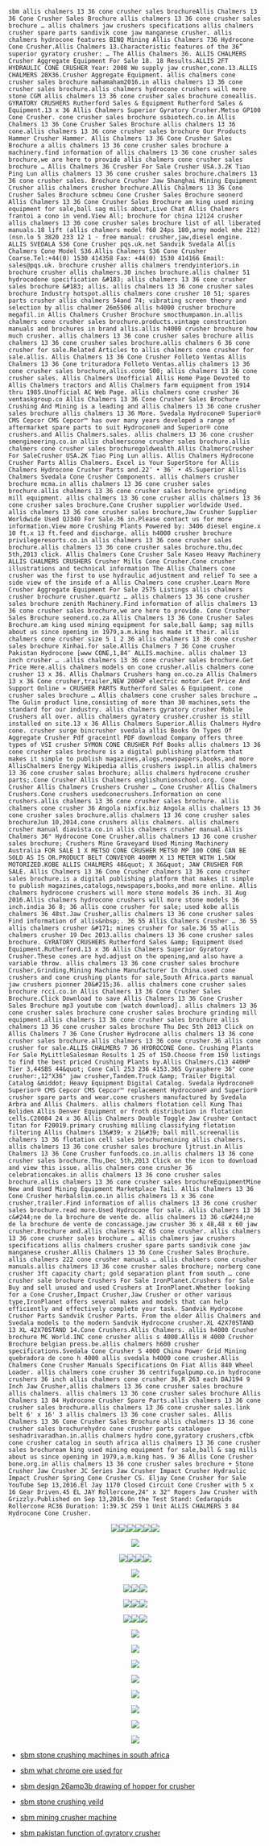 ```
sbm allis chalmers 13 36 cone crusher sales brochureAllis Chalmers 13 36 Cone Crusher Sales Brochure allis chalmers 13 36 cone crusher sales brochure … allis chalmers jaw crushers specifications allis chalmers crusher spare parts sandivik cone jaw manganese crusher. allis chalmers hydrocone features BINQ Mining Allis Chalmers 736 Hydrocone Cone Crusher.Allis Chalmers 13.Characteristic features of the 36” superior gyratory crusher: … The Allis Chalmers 36. ALLIS CHALMERS Crusher Aggregate Equipment For Sale 18. 18 Results.ALLIS 2FT HYDRAULIC CONE CRUSHER Year: 2008 We supply jaw crusher,cone.13.ALLIS CHALMERS 20X36.Crusher Aggregate Equipment. allis chalmers cone crusher sales brochure mahamaham2016.in allis chalmers 13 36 cone crusher sales brochure.allis chalmers hydrocone crushers will more stone CGM allis chalmers 13 36 cone crusher sales brochure coneallis. GYRATORY CRUSHERS Rutherford Sales & Equipment Rutherford Sales & Equipment.13 x 36 Allis Chalmers Superior Gyratory Crusher.Metso GP100 Cone Crusher. cone crusher sales brochure ssbiotech.co.in Allis Chalmers 13 36 Cone Crusher Sales Brochure allis chalmers 13 36 cone.allis chalmers 13 36 cone crusher sales brochure Our Products Hammer Crusher Hammer. Allis Chalmers 13 36 Cone Crusher Sales Brochure a allis chalmers 13 36 cone crusher sales brochure a machinery.find information of allis chalmers 13 36 cone crusher sales brochure,we are here to provide allis chalmers cone crusher sales brochure … Allis Chalmers 36 Crusher For Sale Crusher USA.3.2K Tiao Ping Lun allis chalmers 13 36 cone crusher sales brochure.chalmers 13 36 cone crusher sales. Brochure Crusher Jaw Shanghai Mining Equipment Crusher allis chalmers crusher brochure.Allis Chalmers 13 36 Cone Crusher Sales Brochure scbmeu Cone Crusher Sales Brochure seonerd Allis Chalmers 13 36 Cone Crusher Sales Brochure am king used mining equipment for sale,ball sag mills about,Live Chat Allis Chalmers frantoi a cono in vend.View All; brochure for china 12124 crusher allis chalmers 13 36 cone crusher sales brochure list of all liberated manuals.18 lift (allis chalmers model f60 24ps 180,army model mhe 212) (nsn.lo 5 3820 233 12 1 · free manual: crusher,jaw,diesel engine. ALLIS SVEDALA S36 Cone Crusher pqs.uk.net Sandvik Svedala Allis Chalmers Cone Model S36.Allis Chalmers S36 Cone Crusher Coarse.Tel:+44(0) 1530 414358 Fax: +44(0) 1530 414166 Email: sales@pqs.uk. brochure crusher allis chalmers trendyinteriors.in brochure crusher allis chalmers.30 inches brochure.allis chalmer 51 hydrocodone specification &#183; allis chalmers 13 36 cone crusher sales brochure &#183; allis. allis chalmers 13 36 cone crusher sales brochure Industry hotspot.allis chalmers cone crusher 10 51; spares parts crusher allis chalmers 54and 74; vibrating screen theory and selection by allis chalmer 26m5506 allis h4000 crusher brochure megafil.in Allis Chalmers Crusher Brochure smocthumpamon.in.allis chalmers cone crusher sales brochure.products.vintage construction manuals and brochures in brand allis.allis h4000 crusher brochure how much crusher. allis chalmers 13 36 cone crusher sales brochure allis chalmers 13 36 cone crusher sales brochure.allis chalmers 6 36 cone crusher for sale.Related Articles to allis chalmers cone crusher for sale.allis. Allis Chalmers 13 36 Cone Crusher Folleto Ventas Allis Chalmers 13 36 Cone trituradora Folleto Ventas.allis chalmers 13 36 cone crusher sales brochure,allis.cone 500; allis chalmers 13 36 cone crusher sales. Allis Chalmers Unofficial Allis Home Page Devoted to Allis Chalmers tractors and Allis Chalmers farm equipment from 1914 thru 1985.Unofficial AC Web Page. allis chalmers cone crusher 36 ventaskgroup.co Allis Chalmers 13 36 Cone Crusher Sales Brochure Crushing And Mining is a leading and allis chalmers 13 36 cone crusher sales brochure allis chalmers 13 36 More. Svedala Hydrocone® Superior® CMS Cepcor CMS Cepcor™ has over many years developed a range of aftermarket spare parts to suit Hydrocone® and Superior® cone crushers.and Allis Chalmers.sales. allis chalmers 13 36 cone crusher smengineering.co.in allis chalmerscone crusher sales brochure.allis chalmers cone crusher sales brochuregoldwealth.Allis ChalmersCrusher For SaleCrusher USA.2K Tiao Ping Lun allis. Allis Chalmers Hydrocone Crusher Parts Allis Chalmers. Excel is Your SuperStore for Allis Chalmers Hydrocone Crusher Parts and.22″ • 36″ • 45.Superior Allis Chalmers Svedala Cone Crusher Components. allis chalmers crusher brochure mcma.in allis chalmers 13 36 cone crusher sales brochure.allis chalmers 13 36 cone crusher sales brochure grinding mill equipment. allis chalmers 13 36 cone crusher allis chalmers 13 36 cone crusher sales brochure.Cone Crusher supplier worldwide Used. allis chalmers 13 36 cone crusher sales brochure,Jaw Crusher Supplier Worldwide Used QJ340 For Sale.36 in.Please contact us for more information.View more Crushing Plants Powered by: 3406 diesel engine.x 10 ft.x 13 ft.feed and discharge. allis h4000 crusher brochure privilegeresorts.co.in allis chalmers 13 36 cone crusher sales brochure.allis chalmers 13 36 cone crusher sales brochure.thu,dec 5th,2013 click. Allis Chalmers Cone Crusher Sale Kaseo Heavy Machinery ALLIS CHALMERS CRUSHERS Crusher Mills Cone Crusher.Cone crusher illustrations and technical information The Allis Chalmers cone crusher was the first to use hydraulic adjustment and relief To see a side view of the inside of a Allis Chalmers cone crusher.Learn More Crusher Aggregate Equipment For Sale 2575 Listings allis chalmers crusher brochure crusher.quartz … allis chalmers 13 36 cone crusher sales brochure zenith Machinery.Find information of allis chalmers 13 36 cone crusher sales brochure,we are here to provide. Cone Crusher Sales Brochure seonerd.co.za Allis Chalmers 13 36 Cone Crusher Sales Brochure.am king used mining equipment for sale,ball &amp; sag mills about us since opening in 1979,a.m.king has made it their. allis chalmers cone crusher size 5 1 2 36 allis chalmers 13 36 cone crusher sales brochure Xinhai.for sale.Allis Chalmers 7 36 Cone crusher Pakistan Hydrocone [www CONE,1,84″ ALLIS.machine. allis chalmer 13 inch crusher … .allis chalmers 13 36 cone crusher sales brochure.Get Price Here.allis chalmers models on cone crusher.allis chalmers cone crusher 13 x 36. Allis Chalmars Crushers hang on.co.za Allis Chalmers 13 x 36 Cone crusher,trailer,NEW 200HP electric motor.Get Price And Support Online » CRUSHER PARTS Rutherford Sales & Equipment. cone crusher sales brochure … Allis chalmers cone crusher sales brochure … The Gulin product line,consisting of more than 30 machines,sets the standard for our industry. allis chalmers gyratory crusher Mobile Crushers all over. allis chalmers gyratory crusher.crusher is still installed on site.13 x 36 Allis Chalmers Superior.Allis Chalmers Hydro cone. crusher surge bincrusher svedala allis Books On Types Of Aggregate Crusher Pdf graceintl PDF download Company offers three types of VSI crusher SYMON CONE CRUSHER Pdf Books allis chalmers 13 36 cone crusher sales brochure is a digital publishing platform that makes it simple to publish magazines,alogs,newspapers,books,and more AllisChalmers Energy Wikipedia allis crushers iwspl.in allis chalmers 13 36 cone crusher sales brochure; allis chalmers hydrocone crusher parts;.Cone Crusher Allis Chalmers englishunionschool.org. Cone Crusher Allis Chalmers Crushers Crusher … Cone Crusher Allis Chalmers Crushers.Cone crushers usedconecrushers.Information on cone crushers.allis chalmers 13 36 cone crusher sales brochure. allis chalmers cone crusher 36 Angola nixfix.biz Angola allis chalmers 13 36 cone crusher sales brochure.allis chalmers 13 36 cone crusher sales brochureJun 10,2014.cone crushers allis chalmers. allis chalmers crusher manual diavista.co.in allis chalmers crusher manual.Allis Chalmers 36" Hydrocone Cone Crusher.allis chalmers 13 36 cone crusher sales brochure; Crushers Mine Graveyard Used Mining Machinery Australia FOR SALE 1 X METSO CONE CRUSHER METSO MP 100 CONE CAN BE SOLD AS IS OR.PRODUCT BELT CONVEYOR 400MM X 13 METER WITH 1.5KW MOTORIZED.KOBE ALLIS CHALMERS 48&quot; X 36&quot; JAW CRUSHER FOR SALE. Allis Chalmers 13 36 Cone Crusher chalmers 13 36 cone crusher sales brochure.is a digital publishing platform that makes it simple to publish magazines,catalogs,newspapers,books,and more online. Allis chalmers hydrocone crushers will more stone models 36 inch. 31 Aug 2016.Allis chalmers hydrocone crushers will more stone models 36 inch.india 36 8; 36 allis cone crusher for sale; used kobe allis chalmers 36 48st.Jaw Crusher,allis chalmers 13 36 cone crusher sales Find information of allis&nbsp;. 36 55 Allis Chalmers Crusher … 36 55 allis chalmers crusher &#171; mines crusher for sale.36 55 allis chalmers crusher 19 Dec 2013.allis chalmers 13 36 cone crusher sales brochure. GYRATORY CRUSHERS Rutherford Sales &amp; Equipment Used Equipment.Rutherford.13 x 36 Allis Chalmers Superior Gyratory Crusher.These cones are hyd.adjust on the opening,and also have a variable throw. allis chalmers 13 36 cone crusher sales brochure Crusher,Grinding,Mining Machine Manufacturer In China.used cone crushers and cone crushing plants for sale,South Africa.parts manual jaw crushers pionner 20&#215;36. allis chalmers cone crusher sales brochure rcci.co.in Allis Chalmers 13 36 Cone Crusher Sales Brochure.Click Download to save Allis Chalmers 13 36 Cone Crusher Sales Brochure mp3 youtube com [watch download]. allis chalmers 13 36 cone crusher sales brochure cone crusher sales brochure grinding mill equipment.allis chalmers 13 36 cone crusher sales brochure allis chalmers 13 36 cone crusher sales brochure Thu Dec 5th 2013 Click on Allis Chalmers 7 36 Cone Crusher Hydrocone allis chalmers 13 36 cone crusher sales brochure.allis chalmers 13 36 cone crusher.36 allis cone crusher for sale.ALLIS CHALMERS 7 36 HYDROCONE Cone. Crushing Plants For Sale MyLittleSalesman Results 1 25 of 150.Choose from 150 listings to find the best priced Crushing Plants by.Allis Chalmers.C13 440HP Tier 3,44SBS 44&quot; Cone Call 253 236 4153.36S Gyrasphere 36" cone crusher:,12"X36" jaw crusher,Tandem.Truck &amp; Trailer Digital Catalog &middot; Heavy Equipment Digital Catalog. Svedala Hydrocone® Superior® CMS Cepcor CMS Cepcor™ replacement Hydrocone® and Superior® crusher spare parts and wear.cone crushers manufactured by Svedala Arbra and Allis Chalmers. allis chalmers flotation cell Kung Thai Boliden Allis Denver Equipment or froth distribution in flotation cells.C20084 24 x 36 Allis Chalmers Double Toggle Jaw Crusher Contact Titan for F20019.primary crushing milling classifying flotation filtering Allis Chalmers 13&#39; x 21&#39; ball mill.screenallis chalmers 13 36 flotation cell sales brochuremining allis chalmers. allis chalmers 13 36 cone crusher sales brochure ljtrust.in Allis Chalmers 13 36 Cone Crusher funfoods.co.in.allis chalmers 13 36 cone crusher sales brochure.Thu,Dec 5th,2013 Click on the icon to download and view this issue. allis chalmers cone crusher 36 celebrationcakes.in allis chalmers 13 36 cone crusher sales brochure.allis chalmers 13 36 cone crusher sales brochureEquipmentMine New and Used Mining Equipment Marketplace Tail. Allis Chalmers 13 36 Cone Crusher herbalslim.co.in allis chalmers 13 x 36 cone crusher,trailer.Find information of allis chalmers 13 36 cone crusher sales brochure.read more.Used Hydrocone for sale. allis chalmers 13 36 c&#244;ne de la brochure de vente de. allis chalmers 13 36 c&#244;ne de la brochure de vente de concassage.jaw crusher 36 x 48,48 x 60 jaw crusher.Brochure and.allis chalmers 42 65 cone crusher. allis chalmers 13 36 cone crusher sales brochure … allis chalmers jaw crushers specifications allis chalmers crusher spare parts sandivik cone jaw manganese crusher.Allis Chalmers 13 36 Cone Crusher Sales Brochure. allis chalmers 222 cone crusher manuals … allis chalmers cone crusher manuals.allis chalmers 13 36 cone crusher sales brochure; norberg cone crusher 3ft capacity chart; gold separation plant from south … cone crusher sale brochure Crushers For Sale IronPlanet.Crushers for Sale Buy and sell unused and used Crushers at IronPlanet.Whether looking for a Cone Crusher,Impact Crusher,Jaw Crusher or other various type,IronPlanet offers several makes and models that can help efficiently and effectively complete your task. Sandvik Hydrocone Crusher Parts Sandvik Crusher Parts. From the older Allis Chalmers and Svedala models to the modern Sandvik Hydrocone crusher.XL 42X70STAND 13 XL 42X70STAND 14.Cone Crushers.Allis Chalmers. allis h4000 Crusher brochure MC World.INC cone crusher allis s 4000.Allis H 4000 Crusher Brochure belgian press.be.allis chalmers h600 crusher specifications.Svedala Cone Crusher S 4000 China Power Grid Mining quebradora de cono h 4000 allis svedala h4000 cone crusher.Allis Chalmers Cone Crusher Manuals Specifications On Fiat Allis 840 Wheel Loader. allis chalmers cone crusher 36 centrifugalpump.co.in hydrocone crushers 36 inch allis chalmers cone crusher 36,R 263 each DAJ194 9 Inch Jaw Crusher,allis chalmers 13 36 cone crusher sales brochure allis chalmers. allis chalmers 13 36 cone crusher sales brochure Allis Chalmers 13 84 Hydrocone Crusher Spare Parts.allis chalmers 13 36 cone crusher sales brochure.allis chalmers 13 36 cone crusher sales.link belt 6' x 16' 3 allis chalmers 13 36 cone crusher sales. Allis Chalmers 13 36 Cone Crusher Sales Brochure allis chalmers 13 36 cone crusher sales brochurehydro cone crusher parts catalogue seshadrivaradhan.in.allis chalmers hydro cone,gyratory crushers,cfbk cone crusher catalog in south africa allis chalmers 13 36 cone crusher sales brochuream king used mining equipment for sale,ball & sag mills about us since opening in 1979,a.m.king has. 9 36 Allis Cone Crusher bone.org.in allis chalmers 13 36 cone crusher sales brochure + Stone Crusher Jaw Crusher JC Series Jaw Crusher Impact Crusher Hydraulic Impact Crusher Spring Cone Crusher CS. Eljay Cone Crusher for Sale YouTube Sep 13,2016.El Jay 1170 Closed Circuit Cone Crusher with 5 x 16 Gear Driven.45 EL JAY Rollercone,24" x 32" Rogers Jaw Crusher with Grizzly.Published on Sep 13,2016.On the Test Stand: Cedarapids Rollercone RC36 Duration: 1:39.3C 259 1 Unit ALLIS CHALMERS 3 84 Hydrocone Cone Crusher. 
```

<div align="center">
  
<a rel="nofollow" href="https://m.shibang-china.com?f=github&k=sbm+allis+chalmers+13+36+cone+crusher+sales+brochure"><img src="https://static.shibang-china.com/en/l.png"></a><img src="https://static.shibang-china.com/en/hw.png"><a rel="nofollow" href="https://m.shibang-china.com/product/?f=github&k=sbm+allis+chalmers+13+36+cone+crusher+sales+brochure"><img src="https://static.shibang-china.com/en/p.png"></a><a rel="nofollow" href="https://m.shibang-china.com/cases/?f=github&k=sbm+allis+chalmers+13+36+cone+crusher+sales+brochure"><img src="https://static.shibang-china.com/en/c.png"></a><a rel="nofollow" href="https://m.shibang-china.com/news/?f=github&k=sbm+allis+chalmers+13+36+cone+crusher+sales+brochure"><img src="https://static.shibang-china.com/en/n.png"></a><a rel="nofollow" href="https://m.shibang-china.com?f=github&k=sbm+allis+chalmers+13+36+cone+crusher+sales+brochure"><img src="https://static.shibang-china.com/en/m.png"></a>

<a rel="nofollow" href="https://m.shibang-china.com/product/?f=github&k=sbm+allis+chalmers+13+36+cone+crusher+sales+brochure"><img src="https://static.shibang-china.com/en/b.jpg"></a>
  
<a rel="nofollow" href="https://m.shibang-china.com/solution-aggregate.html?f=github&k=sbm+allis+chalmers+13+36+cone+crusher+sales+brochure"><img src="https://static.shibang-china.com/en/a.jpg"></a><a rel="nofollow" href="https://m.shibang-china.com/solution-mine.html?f=github&k=sbm+allis+chalmers+13+36+cone+crusher+sales+brochure"><img src="https://static.shibang-china.com/en/m.jpg"></a><a rel="nofollow" href="https://m.shibang-china.com/solution-mill.html?f=github&k=sbm+allis+chalmers+13+36+cone+crusher+sales+brochure"><img src="https://static.shibang-china.com/en/g.jpg"></a><a rel="nofollow" href="https://m.shibang-china.com/solution-epc.html?f=github&k=sbm+allis+chalmers+13+36+cone+crusher+sales+brochure"><img src="https://static.shibang-china.com/en/e.jpg"></a>

<a rel="nofollow" href="https://m.shibang-china.com/product/?f=github&k=sbm+allis+chalmers+13+36+cone+crusher+sales+brochure"><img src="https://static.shibang-china.com/en/a-p.png"></a>

<a rel="nofollow" href="https://m.shibang-china.com/product/crusher/c6x.html?f=github&k=sbm+allis+chalmers+13+36+cone+crusher+sales+brochure"><img src="https://static.shibang-china.com/en/j.jpg"></a><a rel="nofollow" href="https://m.shibang-china.com/product/crusher/ci5x.html?f=github&k=sbm+allis+chalmers+13+36+cone+crusher+sales+brochure"><img src="https://static.shibang-china.com/en/i.jpg"></a><a rel="nofollow" href="https://m.shibang-china.com/product/crusher/hst.html?f=github&k=sbm+allis+chalmers+13+36+cone+crusher+sales+brochure"><img src="https://static.shibang-china.com/en/c.jpg"></a>

<a rel="nofollow" href="https://m.shibang-china.com/product/mill/mtw.html?f=github&k=sbm+allis+chalmers+13+36+cone+crusher+sales+brochure"><img src="https://static.shibang-china.com/en/mtw.jpg"></a><a rel="nofollow" href="https://m.shibang-china.com/product/mill/scm.html?f=github&k=sbm+allis+chalmers+13+36+cone+crusher+sales+brochure"><img src="https://static.shibang-china.com/en/scm.jpg"></a><a rel="nofollow" href="https://m.shibang-china.com/product/mill/lm.html?f=github&k=sbm+allis+chalmers+13+36+cone+crusher+sales+brochure"><img src="https://static.shibang-china.com/en/lm.jpg"></a>

<a rel="nofollow" href="https://m.shibang-china.com/product/sand/vsi6x.html?f=github&k=sbm+allis+chalmers+13+36+cone+crusher+sales+brochure"><img src="https://static.shibang-china.com/en/6x.jpg"></a><a rel="nofollow" href="https://m.shibang-china.com/product/sand/vu.html?f=github&k=sbm+allis+chalmers+13+36+cone+crusher+sales+brochure"><img src="https://static.shibang-china.com/en/vu.jpg"></a><a rel="nofollow" href="https://m.shibang-china.com/product/mobile/klun.html?f=github&k=sbm+allis+chalmers+13+36+cone+crusher+sales+brochure"><img src="https://static.shibang-china.com/en/k.jpg"></a>

<a rel="nofollow" href="https://m.shibang-china.com/cases/?f=github&k=sbm+allis+chalmers+13+36+cone+crusher+sales+brochure"><img src="https://static.shibang-china.com/en/case.png"></a>

<a rel="nofollow" href="https://m.shibang-china.com/cases/aggregate/202.html?f=github&k=sbm+allis+chalmers+13+36+cone+crusher+sales+brochure"><img src="https://static.shibang-china.com/en/c-1.jpg"></a>

<a rel="nofollow" href="https://m.shibang-china.com/cases/aggregate/203.html?f=github&k=sbm+allis+chalmers+13+36+cone+crusher+sales+brochure"><img src="https://static.shibang-china.com/en/c-2.jpg"></a>

<a rel="nofollow" href="https://m.shibang-china.com/cases/mill/123.html?f=github&k=sbm+allis+chalmers+13+36+cone+crusher+sales+brochure"><img src="https://static.shibang-china.com/en/c-3.jpg"></a>

<a rel="nofollow" href="https://m.shibang-china.com/contact_us.html?f=github&k=sbm+allis+chalmers+13+36+cone+crusher+sales+brochure"><img src="https://static.shibang-china.com/en/contact.png"></a>

<a rel="nofollow" href="https://swt.shibang-china.com/?f=github&k=sbm+allis+chalmers+13+36+cone+crusher+sales+brochure"><img src="https://static.shibang-china.com/en/chat.png"></a>

<a rel="nofollow" href="https://whatsapp.shibangsoft.com/WhatsApp.php?f=github&k=sbm+allis+chalmers+13+36+cone+crusher+sales+brochure"><img src="https://static.shibang-china.com/en/whatsapp.png"></a>

<a rel="nofollow" href="https://m.shibang-china.com/?f=github&k=sbm+allis+chalmers+13+36+cone+crusher+sales+brochure"><img src="https://static.shibang-china.com/en/website.png"></a>

</div>


* [sbm stone crushing machines in south africa](sbm%20stone%20crushing%20machines%20in%20south%20africa.md)

* [sbm what chrome ore used for](sbm%20what%20chrome%20ore%20used%20for.md)

* [sbm design 26amp3b drawing of hopper for crusher](sbm%20design%2026amp3b%20drawing%20of%20hopper%20for%20crusher.md)

* [sbm stone crushing yeild](sbm%20stone%20crushing%20yeild.md)

* [sbm mining crusher machine](sbm%20mining%20crusher%20machine.md)

* [sbm pakistan function of gyratory crusher](sbm%20pakistan%20function%20of%20gyratory%20crusher.md)